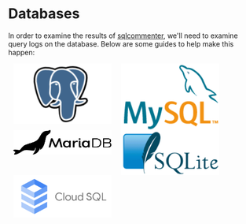 # Databases

In order to examine the results of [sqlcommenter](../), we'll need
to examine query logs on the database. Below are some guides to help make this happen:


[![](../images/postgresql-logo.png)](postgresql)

[![](../images/mysql-logo.png)](mysql)

[![](../images/mariadb-logo.png)](mariadb)

[![](../images/sqlite-logo.png)](https://sqlite.org/cli.html)

[![](../images/cloud-sql-card.png)](https://cloud.google.com/sql/)


<style>
    img {
        float: left;
        margin: 0 2%;
        width: 200px;
    }

    img[src*='/cloud-sql-card.png']
    {
        float:none;
    }

    img[src*='/mariadb-logo.png']
    {
        margin-top:50px;
    }

    img[src*='/sqlite-logo.png']{
        margin-bottom:80px;
    }
</style>
